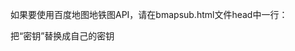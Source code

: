 如果要使用百度地图地铁图API，请在bmapsub.html文件head中一行：
<script src="https://api.map.baidu.com/api?type=subway&v=1.0&ak=密钥"></script>
把“密钥”替换成自己的密钥